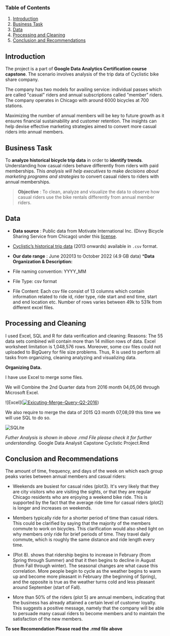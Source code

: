 ### Table of Contents
1. [Introduction](README.md#Introduction)
2. [Business Task](README.md#Business-task)
3. [Data](README.md#Data)
4. [Processing and Cleaning](README.md#Processing-and-cleaning)
5. [Conclusion and Recommendations](README.md#Conclusion-and-Recommendations)

## Introduction

The project is a part of **Google Data Analytics Certification course capstone**. The scenario involves analysis of the trip data of Cyclistic bike share company.

The company has two models for availing service: individual passes which are called "casual" riders and annual subscriptions called "member" riders.
The company operates in Chicago with around 6000 bicycles at 700 stations.

Maximizing the number of annual members will be key to future growth as it ensures financial sustainability and customer retention. The insights can help devise effective marketing strategies aimed to convert more casual riders into annual members.

## Business Task

To **analyze historical bicycle trip data** in order to **identify trends**. Understanding how casual riders behave differently from riders with paid memberships. This *analysis will help executives* to make *decisions about marketing programs and strategies* to convert casual riders to riders with annual memberships.

> **Objective** : To clean, analyze and visualize the data to observe how casual riders use the bike rentals differently from annual member riders. 
## Data

* **Data source** : Public data from Motivate International Inc. (Divvy Bicycle Sharing Service from Chicago) under this [license](https://www.divvybikes.com/data-license-agreement).
* [Cyclistic’s historical trip data](https://divvy-tripdata.s3.amazonaws.com/index.html) (2013 onwards) available in `.csv` format. 
* **Our date range** : June 202013 to October 2022 (4.9 GB data)
***Data Organization & Description:**

* File naming convention: YYYY_MM

* File Type: csv format

* File Content: Each csv file consist of 13 columns which contain information related to ride id, rider type, ride start and end time, start and end location etc. Number of rows varies between 49k to 531k from different excel files.


## Processing and Cleaning

I used Excel, SQL and R for data verification and cleaning: Reasons: The 55 data sets combined will contain more than 14 million rows of data. Excel worksheet limitation is 1,048,576 rows. Moreover, some csv files could not uploaded to BigQuery for file size problems. Thus, R is used to perform all tasks from organizing, cleaning analyzing and visualizing data.

**Organizing Data.**

I have use Excel to merge some files.

We will Combine the 2nd Quarter data from 2016 month 04,05,06 through
Microsoft Excel.

![Excel](<a href="https://ibb.co/p33F8b2"><img src="https://i.ibb.co/p33F8b2/Exicuting-Merge-Query-Q2-2016.jpg" alt="Exicuting-Merge-Query-Q2-2016" border="0"></a>)

We also require to merge the data of 2015 Q3 month 07,08,09 this time we
will use SQL to do so.

![SQLite](images/Merging%202015%20Q3%20in%20SQLite.JPG)

*Futher Analysis is shown in above .rmd File please check it for further understanding.*
Google Data Analysit Capstone Cyclistic Project.Rmd


## Conclusion and Recommendations


The amount of time, frequency, and days of the week on which each group
peaks varies between annual members and casual riders:

-   Weekends are busiest for casual rides (plot3). It's very likely that they are city visitors who are visiting the sights, or that they are regular Chicago     residents who are enjoying a weekend bike ride. This is supported by the fact that the average ride time for casual riders (plot2) is longer and increases     on weekends.

-   Members typically ride for a shorter period of time than casual
    riders. This could be clarified by saying that the majority of the
    members commute to work on bicycles. This clarification would also
    shed light on why members only ride for brief periods of time. They
    travel daily commute, which is roughly the same distance and ride
    length every time.

-   (Plot 8). shows that ridership begins to increase in February (from
    Spring through Summer) and that it then begins to decline in August
    (from Fall through winter). The seasonal changes are what cause this
    correlation. More people begin to cycle as the weather begins to
    warm up and become more pleasant in February (the beginning of
    Spring), and the opposite is true as the weather turns cold and less
    pleasant around September (start of Fall).

-   More than 50% of the riders (plot 5) are annual members, indicating
    that the business has already attained a certain level of customer
    loyalty. This suggests a positive message, namely that the company
    will be able to persuade many casual riders to become members and to
    maintain the satisfaction of the new members.
    
**To see Recomendation Please read the .rmd file above**
